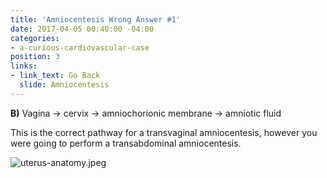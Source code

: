 ```yaml
---
title: 'Amniocentesis Wrong Answer #1'
date: 2017-04-05 00:40:00 -04:00
categories:
- a-curious-cardiovascular-case
position: 3
links:
- link_text: Go Back
  slide: Amniocentesis
---
```


**B)** Vagina → cervix → amniochorionic membrane → amniotic fluid

This is the correct pathway for a transvaginal amniocentesis, however you were going to perform a transabdominal amniocentesis.

![uterus-anatomy.jpeg](/uploads/uterus-anatomy.jpeg)